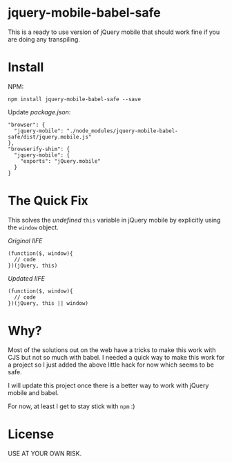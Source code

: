jquery-mobile-babel-safe
========================

This is a ready to use version of jQuery mobile that should work fine if you are
doing any transpiling.

# Install

NPM:

    npm install jquery-mobile-babel-safe --save

Update *package.json*:

    "browser": {
      "jquery-mobile": "./node_modules/jquery-mobile-babel-safe/dist/jquery.mobile.js"
    },
    "browserify-shim": {
      "jquery-mobile": {
        "exports": "jQuery.mobile"
      }
    }

# The Quick Fix

This solves the *undefined* `this` variable in jQuery mobile by explicitly
using the `window` object.

*Original IIFE*

```
(function($, window){
  // code
})(jQuery, this)
```

*Updated IIFE*

```
(function($, window){
  // code
})(jQuery, this || window)
```

# Why?

Most of the solutions out on the web have a tricks to make this work with CJS
but not so much with babel. I needed a quick way to make this work for a project
so I just added the above little hack for now which seems to be safe.

I will update this project once there is a better way to work with jQuery mobile
and babel.

For now, at least I get to stay stick with `npm` :)

# License

USE AT YOUR OWN RISK.
